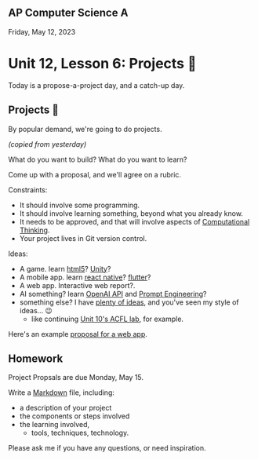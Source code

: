 ## AP Computer Science A

Friday, May 12, 2023

# Unit 12, Lesson 6: Projects 🚧

Today is a propose-a-project day, and a catch-up day.

## Projects 🚧

By popular demand, we're going to do projects.

_(copied from yesterday)_

What do you want to build? What do you want to learn?

Come up with a proposal, and we'll agree on a rubric.

Constraints:

- It should involve some programming.
- It should involve learning something, beyond what you already know.
- It needs to be approved, and that will involve aspects of [Computational Thinking](https://en.wikipedia.org/wiki/Computational_thinking).
- Your project lives in Git version control.

Ideas:

- A game. learn [html5](https://html5gameengine.com/)? [Unity](https://unity.com/learn)?
- A mobile app. learn [react native](https://reactnative.dev/)? [flutter](https://flutter.dev/)?
- A web app. Interactive web report?.
- AI something? learn [OpenAI API](https://platform.openai.com/docs/introduction/key-concepts) and [Prompt Engineering](https://learnprompting.org/)?
- something else? I have [plenty of ideas](https://docs.google.com/document/d/14zm3vrHvqB2p53tD_axkgaxWJ41Lz5RWEH3q_OboxQ4/edit#heading=h.dxhg52f821py), and you've seen my style of ideas... 😉
  - like continuing [Unit 10's ACFL lab](../unit10/lab01acfl/README.md), for example.

Here's an example [proposal for a web app](proposal.md).

## Homework

Project Propsals are due Monday, May 15.

Write a [Markdown](https://docs.github.com/en/get-started/writing-on-github/getting-started-with-writing-and-formatting-on-github) file, including:

- a description of your project
- the components or steps involved
- the learning involved,
  - tools, techniques, technology.

Please ask me if you have any questions, or need inspiration.

